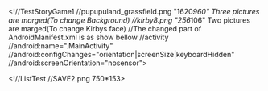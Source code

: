 <!//TestStoryGame1
//pupupuland_grassfield.png    "1620*960"    Three pictures are marged(To change Background)
//kirby8.png    "256*106"    Two pictures are marged(To change Kirbys face)
//The changed part of AndroidManifest.xml is as show bellow
//activity
//android:name=".MainActivity"
//android:configChanges="orientation|screenSize|keyboardHidden"
//android:screenOrientation="nosensor">

<!//ListTest
//SAVE2.png    750*153>

